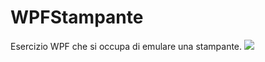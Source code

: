 # WPFStampante
Esercizio WPF che si occupa di emulare una stampante.
<img src="https://github.com/MichelleMyBad/WPFStampante/assets/127590227/60d17ba5-4133-48fc-92e4-e63b81f58442">
